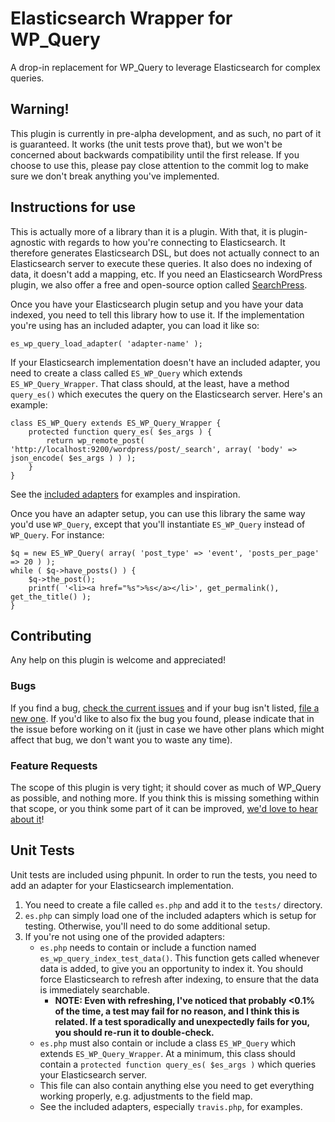 # Elasticsearch Wrapper for WP_Query

A drop-in replacement for WP_Query to leverage Elasticsearch for complex queries.

## Warning!

This plugin is currently in pre-alpha development, and as such, no part of it is guaranteed. It works (the unit tests prove that), but we won't be concerned about backwards compatibility until the first release. If you choose to use this, please pay close attention to the commit log to make sure we don't break anything you've implemented.


## Instructions for use

This is actually more of a library than it is a plugin. With that, it is plugin-agnostic with regards to how you're connecting to Elasticsearch. It therefore generates Elasticsearch DSL, but does not actually connect to an Elasticsearch server to execute these queries. It also does no indexing of data, it doesn't add a mapping, etc. If you need an Elasticsearch WordPress plugin, we also offer a free and open-source option called [SearchPress](https://github.com/alleyinteractive/searchpress).

Once you have your Elasticsearch plugin setup and you have your data indexed, you need to tell this library how to use it. If the implementation you're using has an included adapter, you can load it like so:

	es_wp_query_load_adapter( 'adapter-name' );


If your Elasticsearch implementation doesn't have an included adapter, you need to create a class called `ES_WP_Query` which extends `ES_WP_Query_Wrapper`. That class should, at the least, have a method `query_es()` which executes the query on the Elasticsearch server. Here's an example:

	class ES_WP_Query extends ES_WP_Query_Wrapper {
		protected function query_es( $es_args ) {
			return wp_remote_post( 'http://localhost:9200/wordpress/post/_search', array( 'body' => json_encode( $es_args ) ) );
		}
	}

See the [included adapters](https://github.com/alleyinteractive/es-wp-query/tree/master/adapters) for examples and inspiration.


Once you have an adapter setup, you can use this library the same way you'd use `WP_Query`, except that you'll instantiate `ES_WP_Query` instead of `WP_Query`. For instance:

	$q = new ES_WP_Query( array( 'post_type' => 'event', 'posts_per_page' => 20 ) );
	while ( $q->have_posts() ) {
		$q->the_post();
		printf( '<li><a href="%s">%s</a></li>', get_permalink(), get_the_title() );
	}


## Contributing

Any help on this plugin is welcome and appreciated!

### Bugs

If you find a bug, [check the current issues](https://github.com/alleyinteractive/es-wp-query/issues) and if your bug isn't listed, [file a new one](https://github.com/alleyinteractive/es-wp-query/issues/new). If you'd like to also fix the bug you found, please indicate that in the issue before working on it (just in case we have other plans which might affect that bug, we don't want you to waste any time).

### Feature Requests

The scope of this plugin is very tight; it should cover as much of WP_Query as possible, and nothing more. If you think this is missing something within that scope, or you think some part of it can be improved, [we'd love to hear about it](https://github.com/alleyinteractive/es-wp-query/issues/new)!


## Unit Tests

Unit tests are included using phpunit. In order to run the tests, you need to add an adapter for your Elasticsearch implementation.

1. You need to create a file called `es.php` and add it to the `tests/` directory.
2. `es.php` can simply load one of the included adapters which is setup for testing. Otherwise, you'll need to do some additional setup.
3. If you're not using one of the provided adapters:
	* `es.php` needs to contain or include a function named `es_wp_query_index_test_data()`. This function gets called whenever data is added, to give you an opportunity to index it. You should force Elasticsearch to refresh after indexing, to ensure that the data is immediately searchable.
		* **NOTE: Even with refreshing, I've noticed that probably <0.1% of the time, a test may fail for no reason, and I think this is related. If a test sporadically and unexpectedly fails for you, you should re-run it to double-check.**
	* `es.php` must also contain or include a class `ES_WP_Query` which extends `ES_WP_Query_Wrapper`. At a minimum, this class should contain a `protected function query_es( $es_args )` which queries your Elasticsearch server.
	* This file can also contain anything else you need to get everything working properly, e.g. adjustments to the field map.
	* See the included adapters, especially `travis.php`, for examples.

